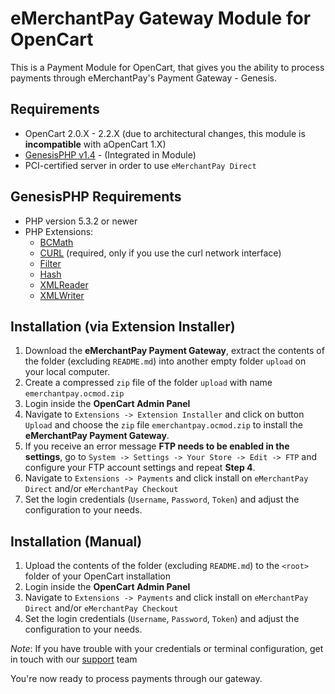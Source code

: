 eMerchantPay Gateway Module for OpenCart
========================================

This is a Payment Module for OpenCart, that gives you the ability to process payments through eMerchantPay's Payment Gateway - Genesis.

Requirements
------------

* OpenCart 2.0.X - 2.2.X (due to architectural changes, this module is __incompatible__ with aOpenCart 1.X)
* [GenesisPHP v1.4](https://github.com/GenesisGateway/genesis_php) - (Integrated in Module)
* PCI-certified server in order to use ```eMerchantPay Direct```

GenesisPHP Requirements
------------

* PHP version 5.3.2 or newer
* PHP Extensions:
    * [BCMath](https://php.net/bcmath)
    * [CURL](https://php.net/curl) (required, only if you use the curl network interface)
    * [Filter](https://php.net/filter)
    * [Hash](https://php.net/hash)
    * [XMLReader](https://php.net/xmlreader)
    * [XMLWriter](https://php.net/xmlwriter)

Installation (via Extension Installer)
------------
1.	Download the __eMerchantPay Payment Gateway__, extract the contents of the folder (excluding ```README.md```) into another empty folder ```upload``` on your local computer.
2.	Create a compressed ```zip``` file of the folder ```upload``` with name ```emerchantpay.ocmod.zip```
3.  Login inside the __OpenCart Admin Panel__
4.  Navigate to ```Extensions -> Extension Installer``` and click on button ```Upload``` and choose the ```zip``` file ```emerchantpay.ocmod.zip``` to install the __eMerchantPay Payment Gateway__.
5.	If you receive an error message __FTP needs to be enabled in the settings__, go to ```System -> Settings -> Your Store -> Edit -> FTP``` and configure your FTP account settings and repeat __Step 4__.
5.  Navigate to ```Extensions -> Payments``` and click install on ```eMerchantPay Direct``` and/or ```eMerchantPay Checkout```
6.  Set the login credentials (```Username```, ```Password```, ```Token```) and adjust the configuration to your needs.

Installation (Manual)
------------

1.  Upload the contents of the folder (excluding ```README.md```) to the ```<root>``` folder of your OpenCart installation
2.  Login inside the __OpenCart Admin Panel__
3.  Navigate to ```Extensions -> Payments``` and click install on ```eMerchantPay Direct``` and/or ```eMerchantPay Checkout```
4.  Set the login credentials (```Username```, ```Password```, ```Token```) and adjust the configuration to your needs.


_Note_: If you have trouble with your credentials or terminal configuration, get in touch with our [support] team

You're now ready to process payments through our gateway.

[support]: mailto:tech-support@emerchantpay.net
